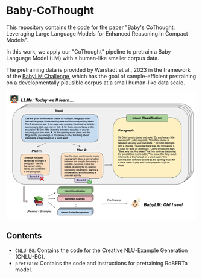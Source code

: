 # Baby-CoThought

This repository contains the code for the paper "Baby's CoThought: Leveraging Large Language Models for Enhanced Reasoning in Compact Models". 

In this work, we apply our "CoThought" pipeline to pretrain a Baby Language Model (LM) with a human-like smaller corpus data. 

The pretraining data is provided by Warstadt et al., 2023 in the framework of the [BabyLM Challenge](https://babylm.github.io/), which has the goal of sample-efficient pretraining on a developmentally plausible corpus at a small human-like data scale.

![](./figures/baby-cothought.png)

## Contents

- `CNLU-EG`: Contains the code for the Creative NLU-Example Generation (CNLU-EG).
- `pretrain`: Contains the code and instructions for pretraining RoBERTa model.